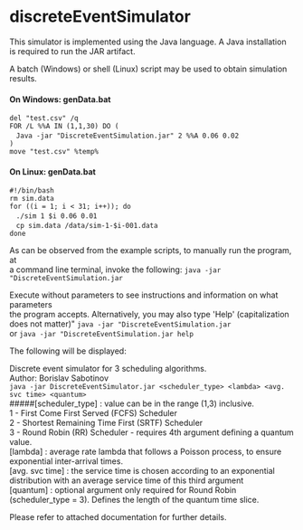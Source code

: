 # discreteEventSimulator

This simulator is implemented using the Java language. 
A Java installation is required to run the JAR artifact. 

A batch (Windows) or shell (Linux) script may be used to obtain simulation results. 

#### On Windows: genData.bat 
`del "test.csv" /q`         
`FOR /L %%A IN (1,1,30) DO (`    
&nbsp;&nbsp;&nbsp;`Java -jar "DiscreteEventSimulation.jar" 2 %%A 0.06 0.02`    
`)`    
`move "test.csv" %temp%`

#### On Linux: genData.bat
`#!/bin/bash`    
`rm sim.data`     
`for ((i = 1; i < 31; i++)); do`     
&nbsp;&nbsp;&nbsp;`./sim 1 $i 0.06 0.01`    
&nbsp;&nbsp;&nbsp;`cp sim.data /data/sim-1-$i-001.data`    
`done`
 
 As can be observed from the example scripts, to manually run the program, at    
 a command line terminal, invoke the following:
 `java -jar "DiscreteEventSimulation.jar`
 
 Execute without parameters to see instructions and information on what parameters   
 the program accepts. Alternatively, you may also type 'Help' (capitalization does not matter)"
 `java -jar "DiscreteEventSimulation.jar `   
 or `java -jar "DiscreteEventSimulation.jar help`
 
 The following will be displayed: 
         
 Discrete event simulator for 3 scheduling algorithms.    
 Author: Borislav Sabotinov   
 `java -jar DiscreteEventSimulator.jar <scheduler_type> <lambda> <avg. svc time> <quantum>`   
 #####[scheduler_type] : value can be in the range (1,3) inclusive.   
         1 - First Come First Served (FCFS) Scheduler   
         2 - Shortest Remaining Time First (SRTF) Scheduler   
         3 - Round Robin (RR) Scheduler - requires 4th argument defining a quantum value.   
 [lambda] : average rate lambda that follows a Poisson process, to ensure exponential inter-arrival times.   
 [avg. svc time] : the service time is chosen according to an exponential distribution with an average service time of this third argument   
 [quantum] : optional argument only required for Round Robin (scheduler_type = 3). Defines the length of the quantum time slice.
 
 Please refer to attached documentation for further details.    